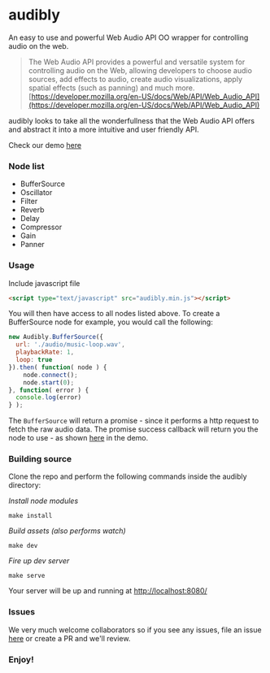 # audibly
An easy to use and powerful Web Audio API OO wrapper for controlling audio on the web.

> The Web Audio API provides a powerful and versatile system for controlling audio on the Web, allowing developers to choose audio sources, add effects to audio, create audio visualizations, apply spatial effects (such as panning)  and much more.
[https://developer.mozilla.org/en-US/docs/Web/API/Web_Audio_API](https://developer.mozilla.org/en-US/docs/Web/API/Web_Audio_API)

audibly looks to take all the wonderfullness that the Web Audio API offers and abstract it into a more intuitive and user friendly API.

Check our demo [here](http://craigharvie.me/audibly/demo/)

### Node list
* BufferSource
* Oscillator
* Filter
* Reverb
* Delay
* Compressor
* Gain
* Panner

### Usage
Include javascript file
```html
<script type="text/javascript" src="audibly.min.js"></script>
```

You will then have access to all nodes listed above. To create a BufferSource node for example, you would call the following:

```javascript
new Audibly.BufferSource({
  url: './audio/music-loop.wav',
  playbackRate: 1,
  loop: true
}).then( function( node ) {
    node.connect();
    node.start(0);
}, function( error ) {
  console.log(error)
} );
```

The `BufferSource` will return a promise - since it performs a http request to fetch the raw audio data. The promise success callback will return you the node to use - as shown [here](http://craigharvie.me/audibly/demo/) in the demo.

### Building source
Clone the repo and perform the following commands inside the audibly directory:

*Install node modules*
```
make install
```

*Build assets (also performs watch)*
```
make dev
```

*Fire up dev server*
```
make serve
```

Your server will be up and running at [http://localhost:8080/](http://localhost:8080/)

### Issues
We very much welcome collaborators so if you see any issues, file an issue [here](https://github.com/craigharvi3/audibly/issues) or create a PR and we'll review.

### Enjoy!
